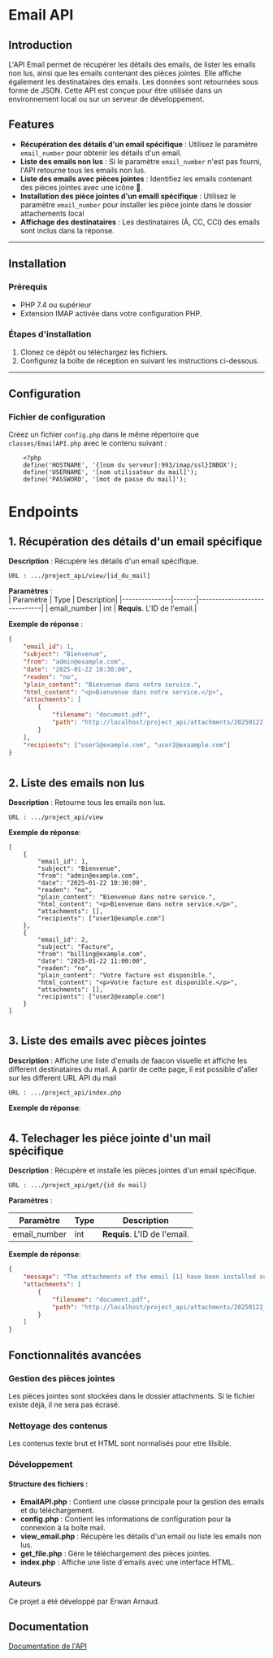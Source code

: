 # **Email API**

## Introduction
L'API Email permet de récupérer les détails des emails, de lister les emails non lus, ainsi que les emails contenant des pièces jointes. Elle affiche également les destinataires des emails. Les données sont retournées sous forme de JSON. Cette API est conçue pour être utilisée dans un environnement local ou sur un serveur de développement.

## Features
- **Récupération des détails d'un email spécifique** : Utilisez le paramètre `email_number` pour obtenir les détails d'un email.
- **Liste des emails non lus** : Si le paramètre `email_number` n'est pas fourni, l'API retourne tous les emails non lus.
- **Liste des emails avec pièces jointes** : Identifiez les emails contenant des pièces jointes avec une icône 📎.
- **Installation des pièce jointes d'un emaill spécifique** : Utilisez le paramètre `email_number` pour installer les pièce jointe dans le dossier attachements local
- **Affichage des destinataires** : Les destinataires (À, CC, CCI) des emails sont inclus dans la réponse.

---

## Installation

### Prérequis
- PHP 7.4 ou supérieur
- Extension IMAP activée dans votre configuration PHP.

### Étapes d'installation
1. Clonez ce dépôt ou téléchargez les fichiers.
2. Configurez la boîte de réception en suivant les instructions ci-dessous.

---

## Configuration

### Fichier de configuration
Créez un fichier `config.php` dans le même répertoire que `classes/EmailAPI.php` avec le contenu suivant :
```http
    <?php
    define('HOSTNAME', '{[nom du serveur]:993/imap/ssl}INBOX');
    define('USERNAME', '[nom utilisateur du mail]');
    define('PASSWORD', '[mot de passe du mail]');
```
# Endpoints

## 1. Récupération des détails d'un email spécifique
**Description** : Récupère les détails d'un email spécifique.
```http
URL : .../project_api/view/[id_du_mail]

```

**Paramètres** :  
| Paramètre     | Type  | Description|
|---------------|-------|------------------------------|
| email_number  | int   | **Requis**. L'ID de l'email.|

**Exemple de réponse** :  
```json
{
    "email_id": 1,
    "subject": "Bienvenue",
    "from": "admin@example.com",
    "date": "2025-01-22 10:30:00",
    "readen": "no",
    "plain_content": "Bienvenue dans notre service.",
    "html_content": "<p>Bienvenue dans notre service.</p>",
    "attachments": [
        {
            "filename": "document.pdf",
            "path": "http://localhost/project_api/attachments/20250122_103000_document.pdf"
        }
    ],
    "recipients": ["user1@example.com", "user2@exaample.com"]
}
```
#
## 2. Liste des emails non lus
**Description** : Retourne tous les emails non lus.

```http
URL : .../project_api/view
```

**Exemple de réponse**:

```http
[
    {
        "email_id": 1,
        "subject": "Bienvenue",
        "from": "admin@example.com",
        "date": "2025-01-22 10:30:00",
        "readen": "no",
        "plain_content": "Bienvenue dans notre service.",
        "html_content": "<p>Bienvenue dans notre service.</p>",
        "attachments": [],
        "recipients": ["user1@example.com"]
    },
    {
        "email_id": 2,
        "subject": "Facture",
        "from": "billing@example.com",
        "date": "2025-01-22 11:00:00",
        "readen": "no",
        "plain_content": "Votre facture est disponible.",
        "html_content": "<p>Votre facture est disponible.</p>",
        "attachments": [],
        "recipients": ["user2@example.com"]
    }
]
```

# 
## 3. Liste des emails avec pièces jointes
**Description** : Affiche une liste d'emails de faacon visuelle et affiche les different destinataires du mail. A partir de cette page, il est possible d'aller sur les different URL API du mail

```http
URL : .../project_api/index.php
```
**Exemple de réponse**:

#
## 4. Telechager les piéce jointe d'un mail spécifique

**Description** : Récupère et installe les pièces jointes d'un email spécifique.

```http
URL : .../project_api/get/{id du mail}
```

**Paramètres** :

| Paramètre     | Type  | Description|
|---------------|-------|------------------------------|
| email_number  | int   | **Requis**. L'ID de l'email.|

**Exemple de réponse**:

```json
{
    "message": "The attachments of the email [1] have been installed successfully.",
    "attachments": [
        {
            "filename": "document.pdf",
            "path": "http://localhost/project_api/attachments/20250122_103000_document.pdf"
        }
    ]
}
```

## Fonctionnalités avancées

### Gestion des pièces jointes
Les pièces jointes sont stockées dans le dossier attachments.
Si le fichier existe déjà, il ne sera pas écrasé.

### Nettoyage des contenus
Les contenus texte brut et HTML sont normalisés pour etre lilsible.

### Développement

#### Structure des fichiers :
* **EmailAPI.php** : Contient une classe principale pour la gestion des emails et du téléchargement.
* **config.php** : Contient les informations de configuration pour la connexion à la boîte mail.
* **view_email.php** : Récupère les détails d'un email ou liste les emails non lus.
* **get_file.php** : Gère le téléchargement des pièces jointes.
* **index.php** : Affiche une liste d'emails avec une interface HTML.

### Auteurs
Ce projet a été développé par Erwan Arnaud.

## Documentation

[Documentation de l'API](documentation/index.html)